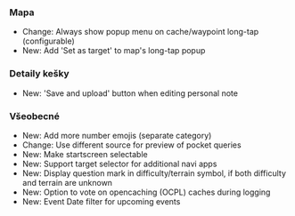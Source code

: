 ### Mapa
- Change: Always show popup menu on cache/waypoint long-tap (configurable)
- New: Add 'Set as target' to map's long-tap popup

### Detaily kešky
- New: 'Save and upload' button when editing personal note

### Všeobecné
- New: Add more number emojis (separate category)
- Change: Use different source for preview of pocket queries
- New: Make startscreen selectable
- New: Support target selector for additional navi apps
- New: Display question mark in difficulty/terrain symbol, if both difficulty and terrain are unknown
- New: Option to vote on opencaching (OCPL) caches during logging
- New: Event Date filter for upcoming events
